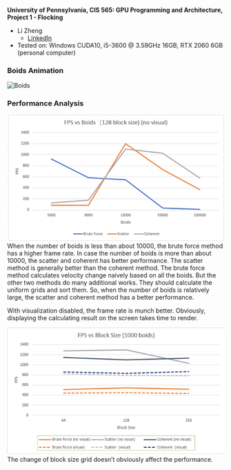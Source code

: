 **University of Pennsylvania, CIS 565: GPU Programming and Architecture,
Project 1 - Flocking**

* Li Zheng
  * [LinkedIn](https://www.linkedin.com/in/li-zheng-1955ba169)
* Tested on: Windows CUDA10, i5-3600 @ 3.59GHz 16GB, RTX 2060 6GB (personal computer)
### Boids Animation
![Boids](images/boidsGif.gif)   

### Performance Analysis
![FPS vs Boids](images/FPSvsBoids.PNG) 
When the number of boids is less than about 10000, the brute force method has a higher frame rate. In case the number of boids is more than about 10000, the scatter and coherent has better performance. The scatter method is generally better than the coherent method. The brute force method calculates velocity change naively based on all the boids. But the other two methods do many additional works. They should calculate the uniform grids and sort them. So, when the number of boids is relatively large, the scatter and coherent method has a better performance.

With visualization disabled, the frame rate is munch better. Obviously, displaying the calculating result on the screen takes time to render. 

![FPS vs Block Size](images/FPSvsBlockSize.PNG)  
The change of block size grid doesn’t obviously affect the performance. 
